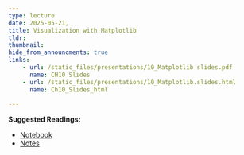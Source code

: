 ```yaml
---
type: lecture
date: 2025-05-21, 
title: Visualization with Matplotlib
tldr: 
thumbnail: 
hide_from_announcments: true
links: 
    - url: /static_files/presentations/10_Matplotlib slides.pdf
      name: CH10 Slides 
    - url: /static_files/presentations/10_Matplotlib.slides.html
      name: Ch10_Slides_html
      
---
```

**Suggested Readings:**
- [Notebook](https://github.com/phonchi/nsysu-math106A/blob/master/static_files/presentations/10_Matplotlib.ipynb)
- [Notes](https://hackmd.io/@phonchi/programming-ch10)
